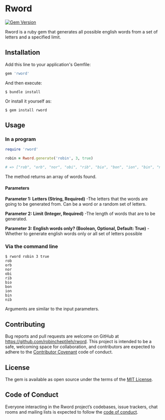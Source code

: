 # Rword

[![Gem Version](https://badge.fury.io/rb/rword.svg)](https://badge.fury.io/rb/rword)

Rword is a ruby gem that generates all possible english words from a set of letters and a specified limit. 

## Installation

Add this line to your application's Gemfile:

```ruby
gem 'rword'
```

And then execute:

    $ bundle install

Or install it yourself as:

    $ gem install rword

## Usage

### In  a program

```ruby
require 'rword'

robin = Rword.generate('robin', 3, true)

# => ["rob", "orb", "nor", "obi", "rib", "bio", "bon", "ion", "bin", "nib"]
```

The method returns an array of words found.

#### Parameters

**Parameter 1: Letters (String, Required)** -The letters that the words are going to be generated from. Can be a word or a random set of letters.

**Parameter 2: Limit (Integer, Required)** -The length of words that are to be generated.

**Parameter 3: English words only? (Boolean, Optional, Default: True)** -Whether to generate english words only or all set of letters possible

### Via the command line


    $ rword robin 3 true
    rob
    orb
    nor
    obi
    rib
    bio
    bon
    ion
    bin
    nib

Arguments are similar to the input parameters.

## Contributing

Bug reports and pull requests are welcome on GitHub at https://github.com/robincheptileh/rword. This project is intended to be a safe, welcoming space for collaboration, and contributors are expected to adhere to the [Contributor Covenant](http://contributor-covenant.org) code of conduct.

## License

The gem is available as open source under the terms of the [MIT License](http://opensource.org/licenses/MIT).

## Code of Conduct

Everyone interacting in the Rword project’s codebases, issue trackers, chat rooms and mailing lists is expected to follow the [code of conduct](https://github.com/robincheptileh/rword/blob/master/CODE_OF_CONDUCT.md).
